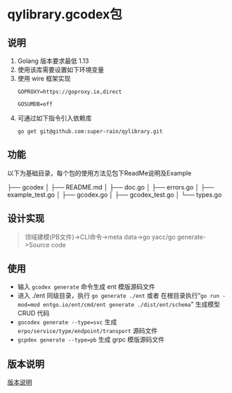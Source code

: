 # qylibrary.gcodex包


## 说明

1. Golang 版本要求最低 1.13
2. 使用该库需要设置如下环境变量
3. 使用 wire 框架实现
   ```
   GOPROXY=https://goproxy.io,direct
   
   GOSUMDB=off
   ```
4. 可通过如下指令引入依赖库
   ```
   go get git@github.com:super-rain/qylibrary.git
   ```

## 功能

以下为基础目录，每个包的使用方法见包下ReadMe说明及Example

├── gcodex
    │   ├── README.md 
    │   ├── doc.go
    │   ├── errors.go
    │   ├── example_test.go
    │   ├── gcodex.go
    │   ├── gcodex_test.go
    │   └── types.go

## 设计实现

>领域建模(PB文件)->CLI命令->meta data->go yacc/go generate->Source code

## 使用

- 输入 `gcodex generate` 命令生成 ent 模版源码文件
- 进入 ./ent 同级目录，执行 `go generate ./ent` 或者 在根目录执行“`go run -mod=mod entgo.io/ent/cmd/ent generate ./dist/ent/schema`” 生成模型 CRUD 代码
- `gocodex generate --type=svc` 生成 `erpo/service/type/endpoint/transport` 源码文件
- `gcpdex generate --type=pb` 生成 grpc 模版源码文件
## 版本说明

[版本说明](https://github.com/super-rain/qylibrary/releases)